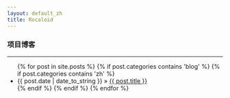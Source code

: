 ```yaml
---
layout: default_zh
title: Rocaloid
---
```


### 项目博客

---


<div id="home">
	<ul class="posts">
	{% for post in site.posts %}
		{% if post.categories contains 'blog' %}
			{% if post.categories contains 'zh' %}
			<li><span>{{ post.date | date_to_string }}</span> &raquo; <a href="{{ post.url }}">{{ post.title }}</a></li>
			{% endif %}
		{% endif %}
	{% endfor %}
	</ul>
</div>

